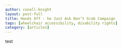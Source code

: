 ```yaml
---
author: conall-knight
layout: post-full
title: Hands Off - he Just Ask Don’t Grab Campaign
tags: [wheelchair accessibility, disability rights]
category: [articles]
---
```

test
